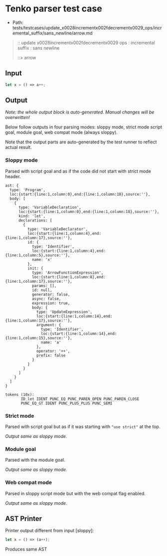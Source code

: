 # Tenko parser test case

- Path: tests/testcases/update_x0028incrementx002fdecrementx0029_ops/incremental_suffix/sans_newline/arrow.md

> :: update x0028incrementx002fdecrementx0029 ops : incremental suffix : sans newline
>
> ::> arrow

## Input

`````js
let x = () => a++;
`````

## Output

_Note: the whole output block is auto-generated. Manual changes will be overwritten!_

Below follow outputs in four parsing modes: sloppy mode, strict mode script goal, module goal, web compat mode (always sloppy).

Note that the output parts are auto-generated by the test runner to reflect actual result.

### Sloppy mode

Parsed with script goal and as if the code did not start with strict mode header.

`````
ast: {
  type: 'Program',
  loc:{start:{line:1,column:0},end:{line:1,column:18},source:''},
  body: [
    {
      type: 'VariableDeclaration',
      loc:{start:{line:1,column:0},end:{line:1,column:18},source:''},
      kind: 'let',
      declarations: [
        {
          type: 'VariableDeclarator',
          loc:{start:{line:1,column:4},end:{line:1,column:17},source:''},
          id: {
            type: 'Identifier',
            loc:{start:{line:1,column:4},end:{line:1,column:5},source:''},
            name: 'x'
          },
          init: {
            type: 'ArrowFunctionExpression',
            loc:{start:{line:1,column:8},end:{line:1,column:17},source:''},
            params: [],
            id: null,
            generator: false,
            async: false,
            expression: true,
            body: {
              type: 'UpdateExpression',
              loc:{start:{line:1,column:14},end:{line:1,column:17},source:''},
              argument: {
                type: 'Identifier',
                loc:{start:{line:1,column:14},end:{line:1,column:15},source:''},
                name: 'a'
              },
              operator: '++',
              prefix: false
            }
          }
        }
      ]
    }
  ]
}

tokens (10x):
       ID_let IDENT PUNC_EQ PUNC_PAREN_OPEN PUNC_PAREN_CLOSE
       PUNC_EQ_GT IDENT PUNC_PLUS_PLUS PUNC_SEMI
`````

### Strict mode

Parsed with script goal but as if it was starting with `"use strict"` at the top.

_Output same as sloppy mode._

### Module goal

Parsed with the module goal.

_Output same as sloppy mode._

### Web compat mode

Parsed in sloppy script mode but with the web compat flag enabled.

_Output same as sloppy mode._

## AST Printer

Printer output different from input [sloppy]:

````js
let x = () => (a++);
````

Produces same AST
